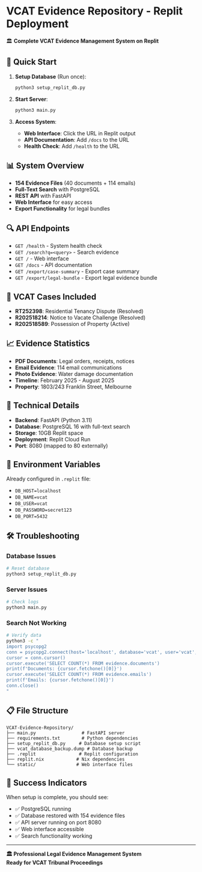 # VCAT Evidence Repository - Replit Deployment

🏛️ **Complete VCAT Evidence Management System on Replit**

## 🚀 Quick Start

1. **Setup Database** (Run once):
   ```bash
   python3 setup_replit_db.py
   ```

2. **Start Server**:
   ```bash
   python3 main.py
   ```

3. **Access System**:
   - **Web Interface**: Click the URL in Replit output
   - **API Documentation**: Add `/docs` to the URL
   - **Health Check**: Add `/health` to the URL

## 📊 System Overview

- **154 Evidence Files** (40 documents + 114 emails)
- **Full-Text Search** with PostgreSQL
- **REST API** with FastAPI
- **Web Interface** for easy access
- **Export Functionality** for legal bundles

## 🔍 API Endpoints

- `GET /health` - System health check
- `GET /search?q=<query>` - Search evidence
- `GET /` - Web interface
- `GET /docs` - API documentation
- `GET /export/case-summary` - Export case summary
- `GET /export/legal-bundle` - Export legal evidence bundle

## 🎯 VCAT Cases Included

- **RT252398**: Residential Tenancy Dispute (Resolved)
- **R202518214**: Notice to Vacate Challenge (Resolved)  
- **R202518589**: Possession of Property (Active)

## 📈 Evidence Statistics

- **PDF Documents**: Legal orders, receipts, notices
- **Email Evidence**: 114 email communications
- **Photo Evidence**: Water damage documentation
- **Timeline**: February 2025 - August 2025
- **Property**: 1803/243 Franklin Street, Melbourne

## 🔧 Technical Details

- **Backend**: FastAPI (Python 3.11)
- **Database**: PostgreSQL 16 with full-text search
- **Storage**: 10GB Replit space
- **Deployment**: Replit Cloud Run
- **Port**: 8080 (mapped to 80 externally)

## 📝 Environment Variables

Already configured in `.replit` file:
- `DB_HOST=localhost`
- `DB_NAME=vcat`
- `DB_USER=vcat`
- `DB_PASSWORD=secret123`
- `DB_PORT=5432`

## 🛠️ Troubleshooting

### Database Issues
```bash
# Reset database
python3 setup_replit_db.py
```

### Server Issues
```bash
# Check logs
python3 main.py
```

### Search Not Working
```bash
# Verify data
python3 -c "
import psycopg2
conn = psycopg2.connect(host='localhost', database='vcat', user='vcat', password='secret123')
cursor = conn.cursor()
cursor.execute('SELECT COUNT(*) FROM evidence.documents')
print(f'Documents: {cursor.fetchone()[0]}')
cursor.execute('SELECT COUNT(*) FROM evidence.emails')
print(f'Emails: {cursor.fetchone()[0]}')
conn.close()
"
```

## 📋 File Structure

```
VCAT-Evidence-Repository/
├── main.py                 # FastAPI server
├── requirements.txt        # Python dependencies
├── setup_replit_db.py     # Database setup script
├── vcat_database_backup.dump # Database backup
├── .replit                # Replit configuration
├── replit.nix            # Nix dependencies
└── static/               # Web interface files
```

## 🎉 Success Indicators

When setup is complete, you should see:
- ✅ PostgreSQL running
- ✅ Database restored with 154 evidence files
- ✅ API server running on port 8080
- ✅ Web interface accessible
- ✅ Search functionality working

---

**🏛️ Professional Legal Evidence Management System**  
**Ready for VCAT Tribunal Proceedings**